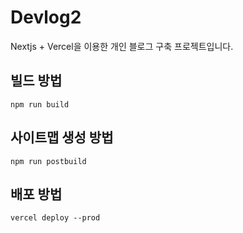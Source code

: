 # Devlog2

Nextjs + Vercel을 이용한 개인 블로그 구축 프로젝트입니다.

## 빌드 방법

```
npm run build
```

## 사이트맵 생성 방법

```
npm run postbuild
```

## 배포 방법

```
vercel deploy --prod
```
